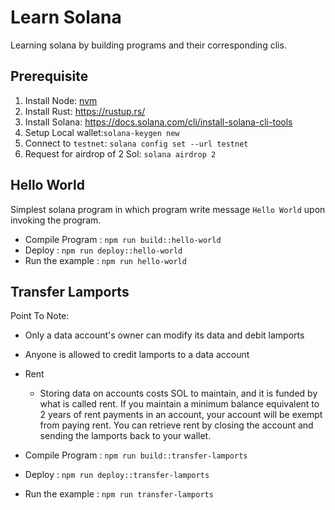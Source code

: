 # Learn Solana

Learning solana by building programs and their corresponding clis.

## Prerequisite

1. Install Node: [nvm](https://github.com/nvm-sh/nvm#installing-and-updating)
2. Install Rust: https://rustup.rs/
3. Install Solana: https://docs.solana.com/cli/install-solana-cli-tools
4. Setup Local wallet:`solana-keygen new`
5. Connect to `testnet`: `solana config set --url testnet`
6. Request for airdrop of 2 Sol: `solana airdrop 2`

## Hello World

Simplest solana program in which program write message `Hello World` upon invoking the program.

- Compile Program : `npm run build::hello-world`
- Deploy : `npm run deploy::hello-world`
- Run the example : `npm run hello-world`

## Transfer Lamports

Point To Note:

- Only a data account's owner can modify its data and debit lamports
- Anyone is allowed to credit lamports to a data account
- Rent
    - Storing data on accounts costs SOL to maintain, and it is funded by what is called rent. If you maintain a minimum balance equivalent to 2 years of rent payments in an account, your account will be exempt from paying rent. You can retrieve rent by closing the account and sending the lamports back to your wallet.

- Compile Program : `npm run build::transfer-lamports`
- Deploy : `npm run deploy::transfer-lamports`
- Run the example : `npm run transfer-lamports`